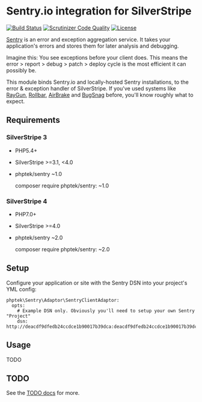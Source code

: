 # Sentry.io integration for SilverStripe

[![Build Status](https://api.travis-ci.org/phptek/silverstripe-sentry.svg?branch=master)](https://travis-ci.org/phptek/silverstripe-sentry)
[![Scrutinizer Code Quality](https://scrutinizer-ci.com/g/phptek/silverstripe-sentry/badges/quality-score.png?b=master)](https://scrutinizer-ci.com/g/phptek/silverstripe-sentry/?branch=master)
[![License](https://poser.pugx.org/phptek/sentry/license.svg)](https://github.com/phptek/silverstripe-sentry/blob/master/LICENSE.md)

[Sentry](https://sentry.io) is an error and exception aggregation service. It takes your application's errors and stores them for later analysis and debugging. 

Imagine this: You see exceptions before your client does. This means the error > report > debug > patch > deploy cycle is the most efficient it can possibly be.

This module binds Sentry.io and locally-hosted Sentry installations, to the error & exception handler of SilverStripe. If you've used systems like 
[RayGun](https://raygun.com), [Rollbar](https://rollbar.com), [AirBrake](https://airbrake.io/) and [BugSnag](https://www.bugsnag.com/) before, you'll know roughly what to expect.

## Requirements

### SilverStripe 3

 * PHP5.4+
 * SilverStripe >=3.1, <4.0
 * phptek/sentry ~1.0

	composer require phptek/sentry: ~1.0

### SilverStripe 4

 * PHP7.0+
 * SilverStripe >=4.0
 * phptek/sentry ~2.0

	composer require phptek/sentry: ~2.0

## Setup

Configure your application or site with the Sentry DSN into your project's YML config:

    phptek\Sentry\Adaptor\SentryClientAdaptor:
      opts:
        # Example DSN only. Obviously you'll need to setup your own Sentry "Project"
        dsn: http://deacdf9dfedb24ccdce1b90017b39dca:deacdf9dfedb24ccdce1b90017b39dca@sentry.mydomain.nz/44

## Usage

TODO

## TODO

See the [TODO docs](docs/todo.md) for more.

